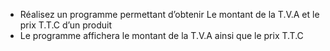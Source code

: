 - Réalisez un programme permettant d’obtenir Le montant de la T.V.A et le prix T.T.C d’un produit  
- Le programme affichera le montant de la T.V.A ainsi que le prix T.T.C